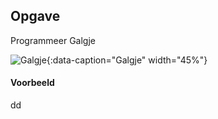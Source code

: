 ## Opgave

Programmeer Galgje

![Galgje](media/hangman.png" "Galgje"){:data-caption="Galgje" width="45%"}

#### Voorbeeld

dd
